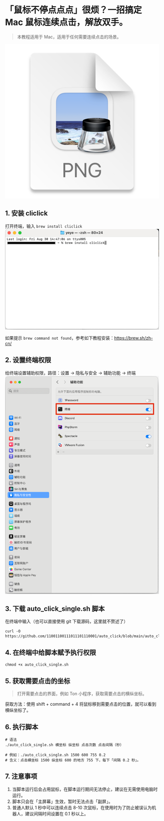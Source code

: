 # 「鼠标不停点点点」很烦？一招搞定 Mac 鼠标连续点击，解放双手。

> 本教程适用于 Mac，适用于任何需要连续点击的场景。

![img.png](img.png)

## 1. 安装 cliclick

打开终端，输入 `brew install cliclick`
![img_1.png](img_1.png)

如果提示 `brew command not found`，参考如下教程安装：https://brew.sh/zh-cn/

## 2. 设置终端权限

给终端设置辅助权限，路径：设置 -> 隐私与安全 -> 辅助功能 -> 终端
![img_2.png](img_2.png)

## 3. 下载 auto_click_single.sh 脚本

在终端中输入（也可以直接使用 git 下载源码，这里就不赘述了）

```shell
curl -O https://github.com/11001100111011101110001/auto_click/blob/main/auto_click_single.sh
```

## 4. 在终端中给脚本赋予执行权限

```shell
chmod +x auto_click_single.sh
```

## 5. 获取需要点击的坐标

> 打开需要点击的界面，例如 Ton 小程序，获取需要点击的横纵坐标。

获取方法：使用 shift + command + 4 将鼠标移到需要点击的位置，就可以看到横纵坐标了。

## 6. 执行脚本

```shell
# 语法
./auto_click_single.sh 横坐标 纵坐标 点击次数 点击间隔（秒）

# 例如：./auto_click_single.sh 1500 600 755 0.2
# 含义：点击横坐标 1500 纵坐标 600 的地方 755 下，每下「间隔 0.2 秒」。
```

## 7. 注意事项

1. 当脚本运行后会占用鼠标，在脚本运行期间无法停止，建议在无需使用电脑时运行。
2. 脚本只会在「主屏幕」生效，暂时无法点击「副屏」。
3. 普通人默认 1 秒中可以连续点击 8-10 次鼠标，在使用时为了防止被误认为机器人，建议间隔时间设置在 0.1 秒以上。